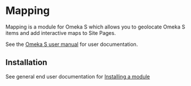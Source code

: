 # Mapping

Mapping is a module for Omeka S which allows you to geolocate Omeka S items and add interactive maps to Site Pages.

See the [Omeka S user manual](http://dev.omeka.org/docs/s/user-manual/modules/mapping/) for user documentation.

## Installation

See general end user documentation for [Installing a module](http://dev.omeka.org/docs/s/user-manual/modules/modules/#installing-modules)
